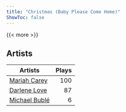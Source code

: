 ```yaml
---
title: "Christmas (Baby Please Come Home)"
ShowToc: false
---
```


{{< more >}}

## Artists
Artists | Plays 
----- | -----: 
[Mariah Carey](/artists/mariah-carey-31885) | 100
[Darlene Love](/artists/darlene-love-118320) | 87
[Michael Bublé](/artists/michael-buble-58319) | 6

